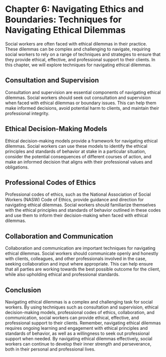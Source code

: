 Chapter 6: Navigating Ethics and Boundaries: Techniques for Navigating Ethical Dilemmas
=======================================================================================

Social workers are often faced with ethical dilemmas in their practice. These dilemmas can be complex and challenging to navigate, requiring social workers to rely on a range of techniques and strategies to ensure that they provide ethical, effective, and professional support to their clients. In this chapter, we will explore techniques for navigating ethical dilemmas.

Consultation and Supervision
----------------------------

Consultation and supervision are essential components of navigating ethical dilemmas. Social workers should seek out consultation and supervision when faced with ethical dilemmas or boundary issues. This can help them make informed decisions, avoid potential harm to clients, and maintain their professional integrity.

Ethical Decision-Making Models
------------------------------

Ethical decision-making models provide a framework for navigating ethical dilemmas. Social workers can use these models to identify the ethical principles and standards of behavior at stake in a particular situation, consider the potential consequences of different courses of action, and make an informed decision that aligns with their professional values and obligations.

Professional Codes of Ethics
----------------------------

Professional codes of ethics, such as the National Association of Social Workers (NASW) Code of Ethics, provide guidance and direction for navigating ethical dilemmas. Social workers should familiarize themselves with the ethical principles and standards of behavior outlined in these codes and use them to inform their decision-making when faced with ethical dilemmas.

Collaboration and Communication
-------------------------------

Collaboration and communication are important techniques for navigating ethical dilemmas. Social workers should communicate openly and honestly with clients, colleagues, and other professionals involved in the case, seeking collaboration and input where appropriate. This can help ensure that all parties are working towards the best possible outcome for the client, while also upholding ethical and professional standards.

Conclusion
----------

Navigating ethical dilemmas is a complex and challenging task for social workers. By using techniques such as consultation and supervision, ethical decision-making models, professional codes of ethics, collaboration, and communication, social workers can provide ethical, effective, and professional support to their clients. Remember, navigating ethical dilemmas requires ongoing learning and engagement with ethical principles and standards of behavior, as well as a willingness to seek out professional support when needed. By navigating ethical dilemmas effectively, social workers can continue to develop their inner strength and perseverance, both in their personal and professional lives.
